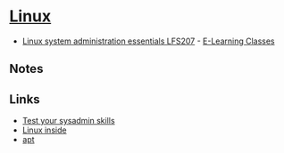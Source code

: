# [Linux](https://github.com/torvalds/linux)

- [Linux system administration essentials LFS207](https://training.linuxfoundation.org/training/linux-system-administration-essentials-lfs207/) - [E-Learning Classes](https://trainingportal.linuxfoundation.org/learn/course/linux-system-administration-essentials-lfs207/course-introduction/course-information)


## Notes

## Links

- [Test your sysadmin skills](https://github.com/trimstray/test-your-sysadmin-skills)
- [Linux inside](https://0xax.gitbooks.io/linux-insides/content/index.html)
- [apt](https://yoshuawuyts.gitbooks.io/knowledge/content/bin/apt.html)